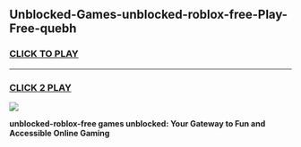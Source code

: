 
## Unblocked-Games-unblocked-roblox-free-Play-Free-quebh
<h3>
<a href="https://premium76.site?title=unblocked-roblox-free&ref=17A">CLICK TO PLAY</a></h3>
<hr>

<h3>
<a href="https://premium76.site?title=unblocked-roblox-free&ref=17A">CLICK 2 PLAY</a>
  
</h3>

<a href="https://premium76.site?title=unblocked-roblox-free&ref=17A"><img src="https://clearcache.store/games.png"></a>


**unblocked-roblox-free games unblocked: Your Gateway to Fun and Accessible Online Gaming**
